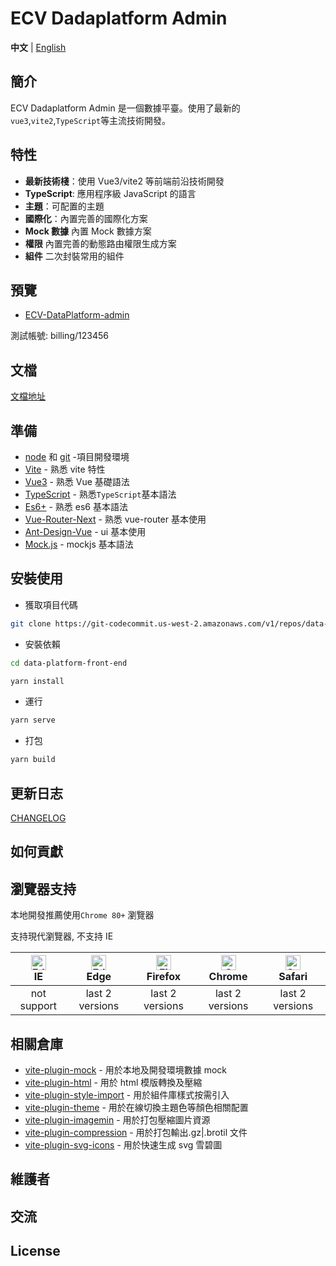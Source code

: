<h1>ECV Dadaplatform Admin</h1>
</div>

**中文** | [English](./README.md)

## 簡介

ECV Dadaplatform Admin 是一個數據平臺。使用了最新的`vue3`,`vite2`,`TypeScript`等主流技術開發。

## 特性

- **最新技術棧**：使用 Vue3/vite2 等前端前沿技術開發
- **TypeScript**: 應用程序級 JavaScript 的語言
- **主題**：可配置的主題
- **國際化**：內置完善的國際化方案
- **Mock 數據** 內置 Mock 數據方案
- **權限** 內置完善的動態路由權限生成方案
- **組件** 二次封裝常用的組件

## 預覽

- [ECV-DataPlatform-admin](http://gather-demo.s3-website-us-west-2.amazonaws.com)

測試帳號: billing/123456

## 文檔

[文檔地址](https://ecv-atlas.atlassian.net/wiki/spaces/ActivoIntership/pages/1331593279/Gatherer)

## 準備

- [node](http://nodejs.org/) 和 [git](https://git-scm.com/) -項目開發環境
- [Vite](https://vitejs.dev/) - 熟悉 vite 特性
- [Vue3](https://v3.vuejs.org/) - 熟悉 Vue 基礎語法
- [TypeScript](https://www.typescriptlang.org/) - 熟悉`TypeScript`基本語法
- [Es6+](http://es6.ruanyifeng.com/) - 熟悉 es6 基本語法
- [Vue-Router-Next](https://next.router.vuejs.org/) - 熟悉 vue-router 基本使用
- [Ant-Design-Vue](https://2x.antdv.com/docs/vue/introduce-cn/) - ui 基本使用
- [Mock.js](https://github.com/nuysoft/Mock) - mockjs 基本語法

## 安裝使用

- 獲取項目代碼

```bash
git clone https://git-codecommit.us-west-2.amazonaws.com/v1/repos/data-platform-front-end
```

- 安裝依賴

```bash
cd data-platform-front-end

yarn install

```

- 運行

```bash
yarn serve
```

- 打包

```bash
yarn build
```

## 更新日志

[CHANGELOG](./CHANGELOG.zh_TW.md)

## 如何貢獻

## 瀏覽器支持

本地開發推薦使用`Chrome 80+` 瀏覽器

支持現代瀏覽器, 不支持 IE

| [<img src="https://raw.githubusercontent.com/alrra/browser-logos/master/src/edge/edge_48x48.png" alt=" Edge" width="24px" height="24px" />](http://godban.github.io/browsers-support-badges/)</br>IE | [<img src="https://raw.githubusercontent.com/alrra/browser-logos/master/src/edge/edge_48x48.png" alt=" Edge" width="24px" height="24px" />](http://godban.github.io/browsers-support-badges/)</br>Edge | [<img src="https://raw.githubusercontent.com/alrra/browser-logos/master/src/firefox/firefox_48x48.png" alt="Firefox" width="24px" height="24px" />](http://godban.github.io/browsers-support-badges/)</br>Firefox | [<img src="https://raw.githubusercontent.com/alrra/browser-logos/master/src/chrome/chrome_48x48.png" alt="Chrome" width="24px" height="24px" />](http://godban.github.io/browsers-support-badges/)</br>Chrome | [<img src="https://raw.githubusercontent.com/alrra/browser-logos/master/src/safari/safari_48x48.png" alt="Safari" width="24px" height="24px" />](http://godban.github.io/browsers-support-badges/)</br>Safari |
| :-: | :-: | :-: | :-: | :-: |
| not support | last 2 versions | last 2 versions | last 2 versions | last 2 versions |

## 相關倉庫

- [vite-plugin-mock](https://github.com/anncwb/vite-plugin-mock) - 用於本地及開發環境數據 mock
- [vite-plugin-html](https://github.com/anncwb/vite-plugin-html) - 用於 html 模版轉換及壓縮
- [vite-plugin-style-import](https://github.com/anncwb/vite-plugin-style-import) - 用於組件庫樣式按需引入
- [vite-plugin-theme](https://github.com/anncwb/vite-plugin-theme) - 用於在線切換主題色等顏色相關配置
- [vite-plugin-imagemin](https://github.com/anncwb/vite-plugin-imagemin) - 用於打包壓縮圖片資源
- [vite-plugin-compression](https://github.com/anncwb/vite-plugin-compression) - 用於打包輸出.gz|.brotil 文件
- [vite-plugin-svg-icons](https://github.com/anncwb/vite-plugin-svg-icons) - 用於快速生成 svg 雪碧圖

## 維護者

## 交流

## License
